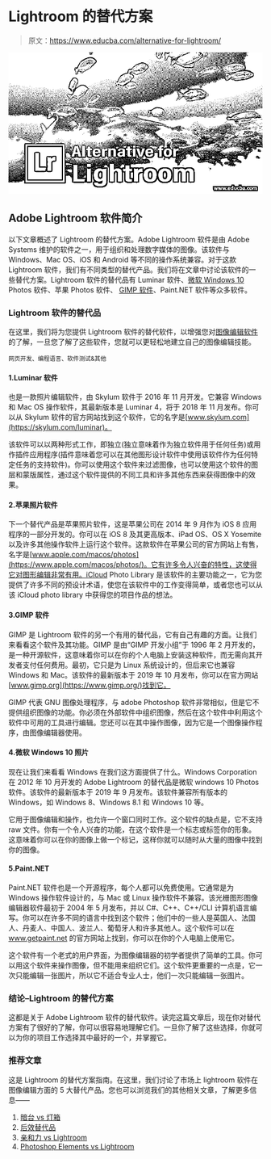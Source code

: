 # Lightroom 的替代方案

> 原文：<https://www.educba.com/alternative-for-lightroom/>

![Alternative for Lightroom](img/34f71142d1dc0716f074f885e9e3ee05.png)



## Adobe Lightroom 软件简介

以下文章概述了 Lightroom 的替代方案。Adobe Lightroom 软件是由 Adobe Systems 维护的软件之一，用于组织和处理数字媒体的图像。该软件与 Windows、Mac OS、iOS 和 Android 等不同的操作系统兼容。对于这款 Lightroom 软件，我们有不同类型的替代产品。我们将在文章中讨论该软件的一些替代方案。Lightroom 软件的替代品有 Luminar 软件、[微软 Windows 10](https://www.educba.com/windows-10-desktop-mode/) Photos 软件、苹果 Photos 软件、 [GIMP 软件](https://www.educba.com/gimp-alternatives/)、Paint.NET 软件等众多软件。

### Lightroom 软件的替代品

在这里，我们将为您提供 Lightroom 软件的替代软件，以增强您对[图像编辑软件](https://www.educba.com/best-photo-editors/)的了解，一旦您了解了这些软件，您就可以更轻松地建立自己的图像编辑技能。

<small>网页开发、编程语言、软件测试&其他</small>

#### 1.Luminar 软件

也是一款照片编辑软件，由 Skylum 软件于 2016 年 11 月开发。它兼容 Windows 和 Mac OS 操作软件，其最新版本是 Luminar 4，将于 2018 年 11 月发布。你可以从 Skylum 软件的官方网站找到这个软件，它的名字是[www.skylum.com](https://skylum.com/luminar)。

该软件可以以两种形式工作，即独立(独立意味着作为独立软件用于任何任务)或用作插件应用程序(插件意味着您可以在其他图形设计软件中使用该软件作为任何特定任务的支持软件)。你可以使用这个软件来过滤图像，也可以使用这个软件的图层和蒙版属性，通过这个软件提供的不同工具和许多其他东西来获得图像中的效果。

#### 2.苹果照片软件

下一个替代产品是苹果照片软件，这是苹果公司在 2014 年 9 月作为 iOS 8 应用程序的一部分开发的。你可以在 iOS 8 及其更高版本、iPad OS、OS X Yosemite 以及许多其他操作软件上运行这个软件。这款软件在苹果公司的官方网站上有售，名字是[www.apple.com/macos/photos](https://www.apple.com/macos/photos/)。它有许多令人兴奋的特性，这使得它对图形编辑非常有用。iCloud Photo Library 是该软件的主要功能之一，它为您提供了许多不同的预设计术语，使您在该软件中的工作变得简单，或者您也可以从该 iCloud photo library 中获得您的项目作品的想法。

#### 3.GIMP 软件

GIMP 是 Lightroom 软件的另一个有用的替代品，它有自己有趣的方面。让我们来看看这个软件及其功能。GIMP 是由“GIMP 开发小组”于 1996 年 2 月开发的，是一种开源软件，这意味着你可以在你的个人电脑上安装这种软件，而无需向其开发者支付任何费用。最初，它只是为 Linux 系统设计的，但后来它也兼容 Windows 和 Mac。该软件的最新版本于 2019 年 10 月发布，你可以在官方网站[www.gimp.org](https://www.gimp.org/)找到它。

GIMP 代表 GNU 图像处理程序，与 adobe Photoshop 软件非常相似，但是它不提供组织图像的功能。你必须在外部软件中组织图像，然后在这个软件中利用这个软件中可用的工具进行编辑。您还可以在其中操作图像，因为它是一个图像操作程序，由图像编辑器使用。

#### 4.微软 Windows 10 照片

现在让我们来看看 Windows 在我们这方面提供了什么。Windows Corporation 在 2012 年 10 月开发的 Adobe Lightroom 的替代品是微软 windows 10 Photos 软件。该软件的最新版本于 2019 年 9 月发布。该软件兼容所有版本的 Windows，如 Windows 8、Windows 8.1 和 Windows 10 等。

它用于图像编辑和操作，也允许一个窗口同时工作。这个软件的缺点是，它不支持 raw 文件。你有一个令人兴奋的功能，在这个软件是一个标志或标签你的形象。这意味着你可以在你的图像上做一个标记，这样你就可以随时从大量的图像中找到你的图像。

#### 5.Paint.NET

Paint.NET 软件也是一个开源程序，每个人都可以免费使用。它通常是为 Windows 操作软件设计的，与 Mac 或 Linux 操作软件不兼容。该光栅图形图像编辑器软件最初于 2004 年 5 月发布，并以 C#、C++、C++/CLI 计算机语言编写。你可以在许多不同的语言中找到这个软件；他们中的一些人是英国人、法国人、丹麦人、中国人、波兰人、葡萄牙人和许多其他人。这个软件可以在 www.getpaint.net 的官方网站上找到，你可以在你的个人电脑上使用它。

这个软件有一个老式的用户界面，为图像编辑器的初学者提供了简单的工具。你可以用这个软件来操作图像，但不能用来组织它们。这个软件更重要的一点是，它一次只能编辑一张图片，所以它不适合专业人士，他们一次只能编辑一张图片。

### 结论–Lightroom 的替代方案

这都是关于 Adobe Lightroom 软件的替代软件。读完这篇文章后，现在你对替代方案有了很好的了解，你可以很容易地理解它们。一旦你了解了这些选择，你就可以为你的项目工作选择其中最好的一个，并掌握它。

### 推荐文章

这是 Lightroom 的替代方案指南。在这里，我们讨论了市场上 lightroom 软件在图像编辑方面的 5 大替代产品。您也可以浏览我们的其他相关文章，了解更多信息——

1.  [暗台 vs 灯箱](https://www.educba.com/darktable-vs-lightroom/)
2.  [后效替代品](https://www.educba.com/after-effect-alternatives/)
3.  [亲和力 vs Lightroom](https://www.educba.com/affinity-vs-lightroom/)
4.  [Photoshop Elements vs Lightroom](https://www.educba.com/photoshop-elements-vs-lightroom/)





